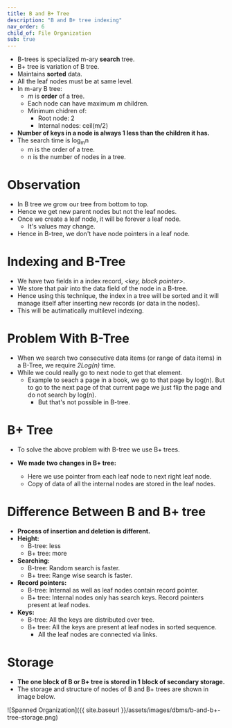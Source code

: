 ```yaml
---
title: B and B+ Tree
description: "B and B+ tree indexing"
nav_order: 6
child_of: File Organization
sub: true
---
```


- B-trees is specialized m-ary **search** tree.
- B+ tree is variation of B tree.
- Maintains **sorted** data.
- All the leaf nodes must be at same level.
- In m-ary B tree:
    - *m* is **order** of a tree.
    - Each node can have maximum *m* children.
    - Minimum chidren of:
        - Root node: 2
        - Internal nodes: ceil(m/2)
- **Number of keys in a node is always 1 less than the children it has.**
- The search time is log<sub>m</sub>n
    - m is the order of a tree.
    - n is the number of nodes in a tree.

# Observation

- In B tree we grow our tree from bottom to top.
- Hence we get new parent nodes but not the leaf nodes.
- Once we create a leaf node, it will be forever a leaf node.
    - It's values may change.
- Hence in B-tree, we don't have node pointers in a leaf node.

# Indexing and B-Tree

- We have two fields in a index record, *<key, block pointer>*.
- We store that pair into the data field of the node in a B-tree.
- Hence using this technique, the index in a tree will be sorted and it will manage itself after inserting new records (or data in the nodes).
- This will be autimatically multilevel indexing.

# Problem With B-Tree

- When we search two consecutive data items (or range of data items) in a B-Tree, we require *2Log(n)* time.
- While we could really go to next node to get that element.
    - Example to seach a page in a book, we go to that page by log(n). But to go to the next page of that current page we just flip the page and do not search by log(n).
        - But that's not possible in B-tree.

# B+ Tree

- To solve the above problem with B-tree we use B+ trees.

- **We made two changes in B+ tree:**
    - Here we use pointer from each leaf node to next right leaf node.
    - Copy of data of all the internal nodes are stored in the leaf nodes.

# Difference Between B and B+ tree

- **Process of insertion and deletion is different.**
- **Height:**
    - B-tree: less
    - B+ tree: more
- **Searching:**
    - B-tree: Random search is faster.
    - B+ tree: Range wise search is faster.
- **Record pointers:**
    - B-tree: Internal as well as leaf nodes contain record pointer.
    - B+ tree: Internal nodes only has search keys. Record pointers present at leaf nodes.
- **Keys:**
    - B-tree: All the keys are distributed over tree.
    - B+ tree: All the keys are present at leaf nodes in sorted sequence. 
        - All the leaf nodes are connected via links.
    

# Storage

- **The one block of B or B+ tree is stored in 1 block of secondary storage.**
- The storage and structure of nodes of B and B+ trees are shown in image below.

![Spanned Organization]({{ site.baseurl }}/assets/images/dbms/b-and-b+-tree-storage.png)

